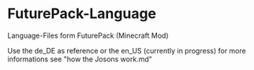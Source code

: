# FuturePack-Language
Language-Files form FuturePack (Minecraft Mod)

Use the de_DE as reference or the en_US (currently in progress)
for more informations see "how the Josons work.md"
